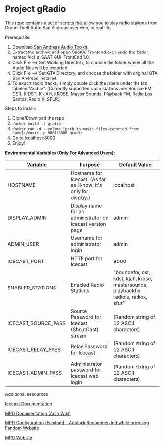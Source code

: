 # Project gRadio

This repo contains a set of scripts that allow you to play radio stations from Grand Theft Auto: San Andreas over web, in real life.

Prerequisite:

1. Download [San Andreas Audio Toolkit](https://github.com/bedro0/Project-gRadio/raw/main/San%20Andreas%20Audio%20Toolkit.7z). 
2. Extract the archive and open SaatGuiFrontend.exe inside the folder named Alci_s_SAAT_GUI_FrontEnd_1.0.
3. Click File ==> Set Working Directory, to choose the folder where all the Audio files will be exported.
4. Click File ==> Set GTA Directory, and choose the folder with original GTA San Andreas installed.
5. To export radio tracks, simply double click the labels under the tab labeled "Archiv". (Currently supported radio stations are: Bounce FM, CSR, K-DST, K-JAH, KROSE, Master Sounds, Playback FM, Radio Los Santos, Radio X, SFUR.)

Steps to install:
1. Clone/Download the repo
2. `docker build -t gradio .`
3. `docker run -d --volume [path-to-music-files-exported-from-game]:/music -p 8000:8000 gradio`
4. Go to localhost:8000
5. Enjoy!

**Environmental Variables (Only For Advanced Users):**

| Variable            | Purpose                                                          | Default Value                                                                       |
| ------------------- | ---------------------------------------------------------------- | ----------------------------------------------------------------------------------- |
| HOSTNAME            | Hostname for Icecast. (As far as I know, it's only for display.) | localhost                                                                           |
| DISPLAY_ADMIN       | Display name for an administrator on Icecast version page        | admin                                                                               |
| ADMIN_USER          | Username for administrator login                                 | admin                                                                               |
| ICECAST_PORT        | HTTP port for Icecast                                            | 8000                                                                                |
| ENABLED_STATIONS    | Enabled Radio Stations                                           | "bouncefm, csr, kdst, kjah, krose, mastersounds, playbackfm, radiols, radiox, sfur" |
| ICECAST_SOURCE_PASS | Source Password for Icecast (ShoutCast) stream                   | (Random string of 12 ASCII characters)                                              |
| ICECAST_RELAY_PASS  | Relay Password for Icecast                                       | (Random string of 12 ASCII characters)                                              |
| ICECAST_ADMIN_PASS  | Administrator password for Icecast web login                     | (Random string of 12 ASCII characters)                                              |


Additional Resources

[Icecast Documentation](https://icecast.org/docs/icecast-2.4.1/)

[MPD Documentation (Arch Wiki)](https://wiki.archlinux.org/title/Music_Player_Daemon)

[MPD Configuration (Fandom) - Adblock Recommended while browsing Fandom Website](https://mpd.fandom.com/wiki/Configuration)

[MPD Website](https://www.musicpd.org/)

